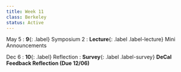 ```yaml
---
title: Week 11
class: Berkeley
status: Active
---
```



 May 5
: **9**{: .label} Symposium 2
: **Lecture**{: .label .label-lecture} Mini Announcements

Dec 6
: **10**{: .label}  Reflection
: **Survey**{: .label .label-survey} **DeCal Feedback Reflection (Due 12/06)**
